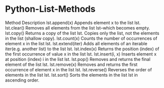 # Python-List-Methods

Method	              Description
lst.append(x)	        Appends element x to the list lst.
lst.clear()	          Removes all elements from the list lst–which becomes empty.
lst.copy()	          Returns a copy of the list lst. Copies only the list, not the elements in the list (shallow copy).
lst.count(x)	        Counts the number of occurrences of element x in the list lst.
lst.extend(iter)	    Adds all elements of an iterable iter(e.g. another list) to the list lst.
lst.index(x)	        Returns the position (index) of the first occurrence of value x in the list lst.
lst.insert(i, x)	    Inserts element x at position (index) i in the list lst.
lst.pop()	            Removes and returns the final element of the list lst.
lst.remove(x)	        Removes and returns the first occurrence of element x in the list lst.
lst.reverse()	        Reverses the order of elements in the list lst.
lst.sort()	          Sorts the elements in the list lst in ascending order.
